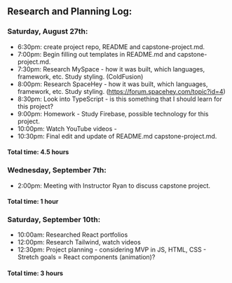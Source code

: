 ## Research and Planning Log:

### Saturday, August 27th: 
* 6:30pm: create project repo, README and capstone-project.md.
* 7:00pm: Begin filling out templates in README.md and capstone-project.md.
* 7:30pm: Research MySpace - how it was built, which languages, framework, etc. Study styling. (ColdFusion)
* 8:00pm: Research SpaceHey - how it was built, which languages, framework, etc. Study styling. (https://forum.spacehey.com/topic?id=4)
* 8:30pm: Look into TypeScript - is this something that I should learn for this project?
* 9:00pm: Homework - Study Firebase, possible technology for this project.
* 10:00pm: Watch YouTube videos - 
* 10:30pm: Final edit and update of README.md capstone-project.md.
#### Total time: 4.5 hours


### Wednesday, September 7th:
* 2:00pm: Meeting with Instructor Ryan to discuss capstone project.
#### Total time: 1 hour


### Saturday, September 10th:
* 10:00am: Researched React portfolios
* 12:00pm: Research Tailwind, watch videos
* 12:30pm: Project planning - considering MVP in JS, HTML, CSS - Stretch goals = React components (animation)?
#### Total time: 3 hours